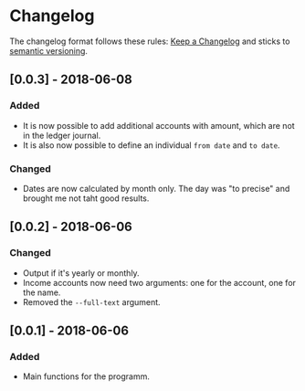 # Changelog

The changelog format follows these rules: [Keep a Changelog](http://keepachangelog.com/en/1.0.0/) and sticks to [semantic versioning](http://semver.org/spec/v2.0.0.html).

## [0.0.3] - 2018-06-08
### Added
- It is now possible to add additional accounts with amount, which are not in the ledger journal.
- It is also now possible to define an individual `from date` and `to date`.

### Changed
- Dates are now calculated by month only. The day was "to precise" and brought me not taht good results.

## [0.0.2] - 2018-06-06
### Changed
- Output if it's yearly or monthly.
- Income accounts now need two arguments: one for the account, one for the name.
- Removed the `--full-text` argument.

## [0.0.1] - 2018-06-06
### Added
- Main functions for the programm.
